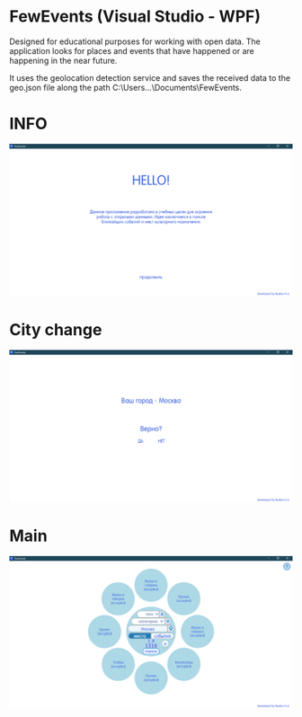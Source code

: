 # FewEvents (Visual Studio - WPF)
Designed for educational purposes for working with open data. The application looks for places and events that have happened or are happening in the near future.

It uses the geolocation detection service and saves the received data to the geo.json file along the path C:\Users\...\Documents\FewEvents.

INFO
=====================
![alt text](demo/1.png "demo1")

Сity change
=====================
![alt text](demo/2.png "demo2")

Main
=====================
![alt text](demo/3.png "demo3")
